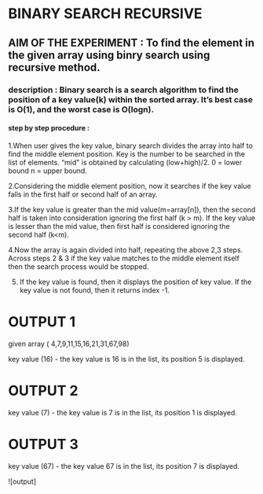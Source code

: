 # BINARY SEARCH RECURSIVE
## AIM OF THE EXPERIMENT : To find the element in the given array using binry search using recursive method.
### description : Binary search is a search algorithm to find the position of a key value(k) within the sorted array. It’s best case is O(1), and the worst case is O(logn).
#### step by step procedure :

1.When user gives the key value, binary search divides the array into half to find the middle element position.
Key is the number to be searched in the list of elements. “mid" is obtained by calculating (low+high)/2.
0 = lower bound
n = upper bound.

2.Considering the middle element position, now it searches if the key value falls in the first half or second half of an array.

3.If the key value is greater than the mid value(m=array[n]), then the second half is taken into consideration ignoring the first half (k > m). If the key value is lesser than the mid value, then first half is considered ignoring the second half (k<m).

4.Now the array is again divided into half, repeating the above 2,3 steps. Across steps 2 & 3 if the key value matches to the middle element itself then the search process would be stopped.

5. If the key value is found, then it displays the position of key value. If the key value is not found, then it returns index -1.

# OUTPUT 1
given array ( 4,7,9,11,15,16,21,31,67,98)

key value (16) - the key value is 16 is in the list, its position 5 is displayed.

# OUTPUT 2 

key value (7) - the key value is 7 is in the list, its position 1 is displayed.

# OUTPUT 3

key value (67) - the key value 67 is in the list, its position 7 is displayed.

![output]

